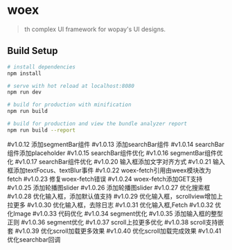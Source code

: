 # woex

> th complex UI framework for wopay's UI designs.

## Build Setup

``` bash
# install dependencies
npm install

# serve with hot reload at localhost:8080
npm run dev

# build for production with minification
npm run build

# build for production and view the bundle analyzer report
npm run build --report
```

#v1.0.12
添加segmentBar组件
#v1.0.13
添加searchBar组件
#v1.0.14
searchBar组件添加placeholder
#v1.0.15
searchBar组件优化
#v1.0.16
segmentBar组件优化
#v1.0.17
searchBar组件优化
#v1.0.20
输入框添加文字对齐方式
#v1.0.21
输入框添加textFocus、textBlur事件
#v1.0.22
woex-fetch引用由weex模块改为fetch
#v1.0.23
修复woex-fetch错误
#v1.0.24
woex-fetch添加GET支持
#v1.0.25
添加轮播图slider
#v1.0.26
添加轮播图slider
#v1.0.27
优化搜索框
#v1.0.28
优化输入框，添加默认值支持
#v1.0.29
优化输入框，scrollview增加上拉更多
#v1.0.30
优化输入框，去除日志
#v1.0.31
优化输入框,Fetch
#v1.0.32
优化Image
#v1.0.33
代码优化
#v1.0.34
segment优化
#v1.0.35
添加输入框的整型正则
#v1.0.36
segment优化
#v1.0.37
scroll上拉更多优化
#v1.0.38
scroll支持嵌套
#v1.0.39
优化scroll加载更多效果
#v1.0.40
优化scroll加载完成效果
#v1.0.41
优化searchbar回调
